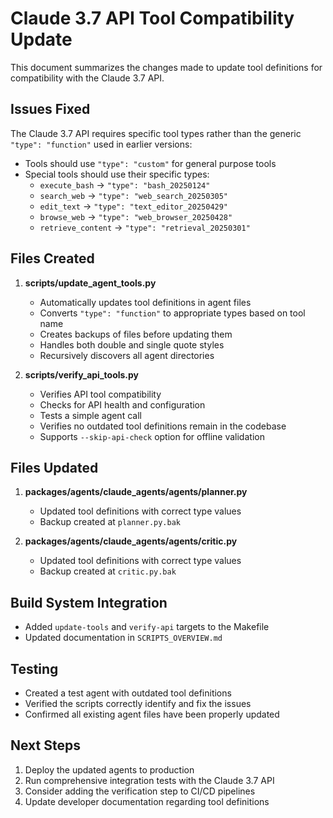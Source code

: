 # Claude 3.7 API Tool Compatibility Update

This document summarizes the changes made to update tool definitions for compatibility with the Claude 3.7 API.

## Issues Fixed

The Claude 3.7 API requires specific tool types rather than the generic `"type": "function"` used in earlier versions:
- Tools should use `"type": "custom"` for general purpose tools
- Special tools should use their specific types:
  - `execute_bash` → `"type": "bash_20250124"`
  - `search_web` → `"type": "web_search_20250305"`
  - `edit_text` → `"type": "text_editor_20250429"`
  - `browse_web` → `"type": "web_browser_20250428"`
  - `retrieve_content` → `"type": "retrieval_20250301"`

## Files Created

1. **scripts/update_agent_tools.py**
   - Automatically updates tool definitions in agent files
   - Converts `"type": "function"` to appropriate types based on tool name
   - Creates backups of files before updating them
   - Handles both double and single quote styles
   - Recursively discovers all agent directories

2. **scripts/verify_api_tools.py**
   - Verifies API tool compatibility
   - Checks for API health and configuration
   - Tests a simple agent call
   - Verifies no outdated tool definitions remain in the codebase
   - Supports `--skip-api-check` option for offline validation

## Files Updated

1. **packages/agents/claude_agents/agents/planner.py**
   - Updated tool definitions with correct type values
   - Backup created at `planner.py.bak`

2. **packages/agents/claude_agents/agents/critic.py**
   - Updated tool definitions with correct type values
   - Backup created at `critic.py.bak`

## Build System Integration

- Added `update-tools` and `verify-api` targets to the Makefile
- Updated documentation in `SCRIPTS_OVERVIEW.md`

## Testing

- Created a test agent with outdated tool definitions
- Verified the scripts correctly identify and fix the issues
- Confirmed all existing agent files have been properly updated

## Next Steps

1. Deploy the updated agents to production
2. Run comprehensive integration tests with the Claude 3.7 API
3. Consider adding the verification step to CI/CD pipelines
4. Update developer documentation regarding tool definitions
